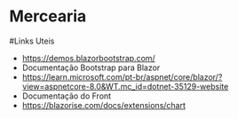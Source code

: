 # Mercearia

#Links Uteis
  - https://demos.blazorbootstrap.com/
  - Documentação Bootstrap para Blazor
  - https://learn.microsoft.com/pt-br/aspnet/core/blazor/?view=aspnetcore-8.0&WT.mc_id=dotnet-35129-website
  - Documentação do Front
  - https://blazorise.com/docs/extensions/chart 
